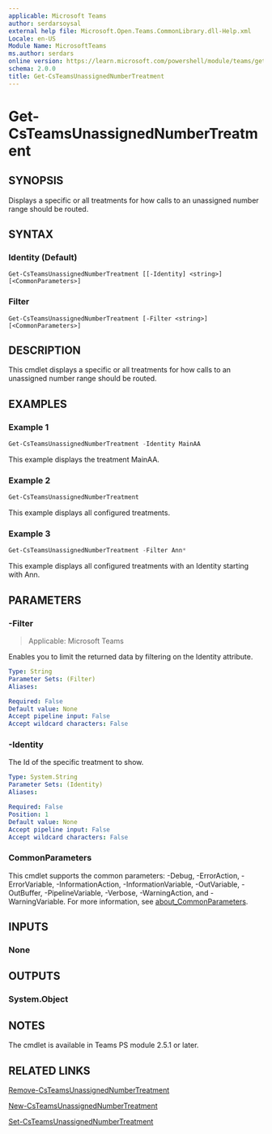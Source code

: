 ```yaml
---
applicable: Microsoft Teams
author: serdarsoysal
external help file: Microsoft.Open.Teams.CommonLibrary.dll-Help.xml
Locale: en-US
Module Name: MicrosoftTeams
ms.author: serdars
online version: https://learn.microsoft.com/powershell/module/teams/get-csteamsunassignednumbertreatment
schema: 2.0.0
title: Get-CsTeamsUnassignedNumberTreatment
---
```


# Get-CsTeamsUnassignedNumberTreatment

## SYNOPSIS
Displays a specific or all treatments for how calls to an unassigned number range should be routed.

## SYNTAX

### Identity (Default)
```
Get-CsTeamsUnassignedNumberTreatment [[-Identity] <string>] [<CommonParameters>]
```

### Filter
```
Get-CsTeamsUnassignedNumberTreatment [-Filter <string>] [<CommonParameters>]
```

## DESCRIPTION
This cmdlet displays a specific or all treatments for how calls to an unassigned number range should be routed.

## EXAMPLES

### Example 1
```powershell
Get-CsTeamsUnassignedNumberTreatment -Identity MainAA
```
This example displays the treatment MainAA.

### Example 2
```powershell
Get-CsTeamsUnassignedNumberTreatment
```
This example displays all configured treatments.

### Example 3
```powershell
Get-CsTeamsUnassignedNumberTreatment -Filter Ann*
```
This example displays all configured treatments with an Identity starting with Ann.

## PARAMETERS

### -Filter

> Applicable: Microsoft Teams

Enables you to limit the returned data by filtering on the Identity attribute.

```yaml
Type: String
Parameter Sets: (Filter)
Aliases:

Required: False
Default value: None
Accept pipeline input: False
Accept wildcard characters: False
```

### -Identity
The Id of the specific treatment to show.

```yaml
Type: System.String
Parameter Sets: (Identity)
Aliases:

Required: False
Position: 1
Default value: None
Accept pipeline input: False
Accept wildcard characters: False
```

### CommonParameters
This cmdlet supports the common parameters: -Debug, -ErrorAction, -ErrorVariable, -InformationAction, -InformationVariable, -OutVariable, -OutBuffer, -PipelineVariable, -Verbose, -WarningAction, and -WarningVariable. For more information, see [about_CommonParameters](https://go.microsoft.com/fwlink/?LinkID=113216).

## INPUTS

### None

## OUTPUTS

### System.Object

## NOTES
The cmdlet is available in Teams PS module 2.5.1 or later.

## RELATED LINKS
[Remove-CsTeamsUnassignedNumberTreatment](https://learn.microsoft.com/powershell/module/teams/remove-csteamsunassignednumbertreatment)

[New-CsTeamsUnassignedNumberTreatment](https://learn.microsoft.com/powershell/module/teams/new-csteamsunassignednumbertreatment)

[Set-CsTeamsUnassignedNumberTreatment](https://learn.microsoft.com/powershell/module/teams/set-csteamsunassignednumbertreatment)
